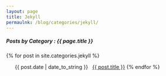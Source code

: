 ```yaml
---
layout: page
title: Jekyll
permaulnk: /blog/categories/jekyll/
---
```


<h5> Posts by Category : {{ page.title }} </h5>

<div class="card">
{% for post in site.categories.jekyll %}
 <ul class="category-posts"><span>{{ post.date | date_to_string }}</span> &nbsp; <a href="{{ post.url }}">{{ post.title }}</a></li>
{% endfor %}
</div>